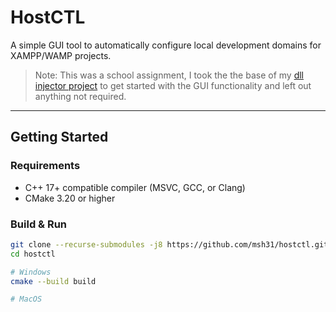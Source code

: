 # HostCTL
A simple GUI tool to automatically configure local development domains for XAMPP/WAMP projects.

> Note: This was a school assignment, I took the the base of my [dll injector project](https://github.com/msh31/imgui-dll-injector) to get started with the GUI functionality and left out anything not required.

---

## Getting Started
### Requirements
- C++ 17+ compatible compiler (MSVC, GCC, or Clang)
- CMake 3.20 or higher

### Build & Run
```zsh
git clone --recurse-submodules -j8 https://github.com/msh31/hostctl.git
cd hostctl

# Windows
cmake --build build

# MacOS

```